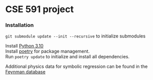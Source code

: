 # CSE 591 project


### Installation 

`git submodule update --init --recursive` to initialize submodules

Install [Python 3.10](https://www.python.org/downloads/)  
Install [poetry](https://python-poetry.org/) for package management.  
Run `poetry update` to initialize and install all dependencies.  

Additional physics data for symbolic regression can be found in the [Feynman database](https://space.mit.edu/home/tegmark/aifeynman.html)

